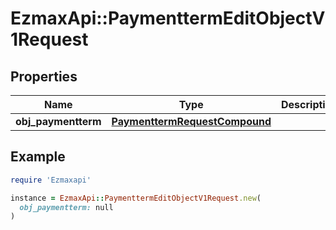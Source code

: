 # EzmaxApi::PaymenttermEditObjectV1Request

## Properties

| Name | Type | Description | Notes |
| ---- | ---- | ----------- | ----- |
| **obj_paymentterm** | [**PaymenttermRequestCompound**](PaymenttermRequestCompound.md) |  |  |

## Example

```ruby
require 'Ezmaxapi'

instance = EzmaxApi::PaymenttermEditObjectV1Request.new(
  obj_paymentterm: null
)
```

